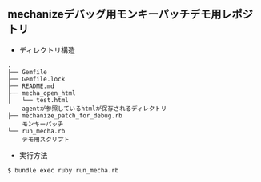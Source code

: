 ## mechanizeデバッグ用モンキーパッチデモ用レポジトリ

* ディレクトリ構造
```
.
├── Gemfile
├── Gemfile.lock
├── README.md
├── mecha_open_html
│   └── test.html
    agentが参照しているhtmlが保存されるディレクトリ
├── mechanize_patch_for_debug.rb
    モンキーパッチ
└── run_mecha.rb
    デモ用スクリプト
```

* 実行方法
```
$ bundle exec ruby run_mecha.rb
```
